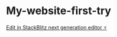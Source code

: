 # My-website-first-try

[Edit in StackBlitz next generation editor ⚡️](https://stackblitz.com/~/github.com/Amata1987/My-website-first-try)